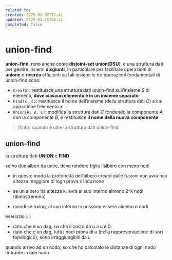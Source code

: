 ```yaml
---
related to: 
created: 2025-03-02T17:41
updated: 2025-03-25T08:42
completed: false
---
```

# union-find
**union-find**, noto anche come **disjoint-set union**(**DSU**), è una struttura dati per gestire insiemi **disgiunti**, in particolare per facilitare operazioni di **unione** e **ricerca** efficienti su tali insiemi
le tre operazioni fondamentali di union-find sono:
- `Crea(S)`: restituisce una struttura dati union-find sull’insieme $S$ di elementi, **dove ciascun elemento è in un insieme separato**
- `Find(x, C)`: restituisce il nome dell’insieme (della struttura dati $C$) a cui appartiene l’elemento $x$
- `Union(A, B, C)`: modifica la struttura dati $C$ fondendo la componente $A$ con la componente $B$, e restituisce **il nome della nuova componente**
>[!info] quando è utile la struttura dati union-find
>

## union-find
la struttura dati **UNION** e **FIND**


se ho due alberi da unire, devo rendere figlio l’albero con meno nodi
- in questo modo la profondità dell’albero creato dalle fusioni non avrà mai altezza maggiore di logn
prova x induzione
- se un albero ha altezza k, avrà al suo interno almeno 2^k nodi (dimostreremo)

- quindi se h=log, al suo interno ci possono essere almeno n nodi

esercizio ::::
- dato che è un dag, so che il costo da u a u è 0.
- dato che è un dag, tutti i nodi prima di u (nella rappresentazione di sort topologico), sono irraggiungibili da u

quando arrivo ad un nodo, so che ho calcolato le distanze di ogni nodo entrante in tale nodo.
